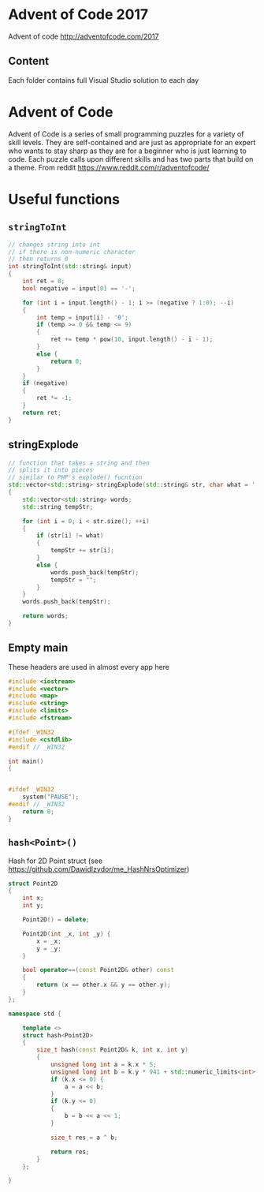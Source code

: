 # Advent of Code 2017 
Advent of code http://adventofcode.com/2017

## Content

Each folder contains full Visual Studio solution to each day

# Advent of Code
Advent of Code is a series of small programming puzzles for a variety of skill levels. They are self-contained and are just as appropriate for an expert who wants to stay sharp as they are for a beginner who is just learning to code. Each puzzle calls upon different skills and has two parts that build on a theme.
From reddit https://www.reddit.com/r/adventofcode/

# Useful functions

## ```stringToInt```
```c++
// changes string into int
// if there is non-numeric character
// then returns 0
int stringToInt(std::string& input)
{
	int ret = 0;
	bool negative = input[0] == '-';

	for (int i = input.length() - 1; i >= (negative ? 1:0); --i)
	{
		int temp = input[i] - '0';
		if (temp >= 0 && temp <= 9)
		{
			ret += temp * pow(10, input.length() - i - 1);
		}
		else {
			return 0;
		}
	}
	if (negative)
	{
		ret *= -1;
	}
	return ret;
}
```

## stringExplode

```c++
// function that takes a string and then
// splits it into pieces
// similar to PHP's explode() fucntion
std::vector<std::string> stringExplode(std::string& str, char what = ' ')
{
	std::vector<std::string> words;
	std::string tempStr;

	for (int i = 0; i < str.size(); ++i)
	{
		if (str[i] != what)
		{
			tempStr += str[i];
		}
		else {
			words.push_back(tempStr);
			tempStr = "";
		}
	}
	words.push_back(tempStr);

	return words;
}
```

## Empty main
These headers are used in almost every app here
```c++
#include <iostream>
#include <vector>
#include <map>
#include <string>
#include <limits>
#include <fstream>

#ifdef _WIN32
#include <cstdlib>
#endif // _WIN32

int main()
{


#ifdef _WIN32
	system("PAUSE");
#endif // _WIN32
    return 0;
}

```

## ```hash<Point>()```
Hash for 2D Point struct  (see https://github.com/DawidIzydor/me_HashNrsOptimizer)
```c++
struct Point2D
{
	int x;
	int y;

	Point2D() = delete;

	Point2D(int _x, int _y) {
		x = _x;
		y = _y;
	}

	bool operator==(const Point2D& other) const
	{
		return (x == other.x && y == other.y);
	}
};

namespace std {

	template <>
	struct hash<Point2D>
	{
		size_t hash(const Point2D& k, int x, int y)
		{
			unsigned long int a = k.x * 5;
			unsigned long int b = k.y * 941 + std::numeric_limits<int>::max();
			if (k.x <= 0) {
				a = a << b;
			}
			if (k.y <= 0)
			{
				b = b << a << 1;
			}

			size_t res = a ^ b;

			return res;
		}
	};

}

```

